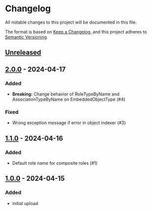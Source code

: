 # Changelog

All notable changes to this project will be documented in this file.

The format is based on [Keep a Changelog](https://keepachangelog.com/en/1.1.0/),
and this project adheres to [Semantic Versioning](https://semver.org/spec/v2.0.0.html).

## [Unreleased]

## [2.0.0] - 2024-04-17

### Added

- **Breaking:** Change behavior of RoleTypeByName and AssociationTypeByName on EmbeddedObjectType (#4)

### Fixed

- Wrong exception message if error in object indexer (#3)

## [1.1.0] - 2024-04-16

### Added

- Default role name for composite roles (#1)

## [1.0.0] - 2024-04-15

### Added

- initial upload

[unreleased]: https://github.com/allors/embedded/compare/2.0.0...HEAD
[2.0.0]: https://github.com/allors/embedded/compare/1.1.0...2.0.0
[1.1.0]: https://github.com/allors/embedded/compare/1.0.0...1.1.0
[1.0.0]: https://github.com/allors/embedded/releases/tag/1.0.0
